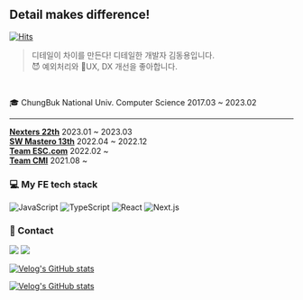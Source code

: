 ## Detail makes difference!
[![Hits](https://hits.seeyoufarm.com/api/count/incr/badge.svg?url=https%3A%2F%2Fgithub.com%2Fkingyong9169&count_bg=%2379C83D&title_bg=%23555555&icon=&icon_color=%23E7E7E7&title=hits&edge_flat=false)](https://hits.seeyoufarm.com)
> 디테일이 차이를 만든다! 디테일한 개발자 김동용입니다.<br />
> 😈 예외처리와 📱UX, DX 개선을 좋아합니다.
<div><br />
  
🎓 ChungBuk National Univ. Computer Science 2017.03 ~ 2023.02<br />
<hr />

<b>[Nexters 22th](https://github.com/Nexters/who-really-wants-to-play)</b> 2023.01 ~ 2023.03<br />
<b>[SW Mastero 13th](https://github.com/SWM-re-pashion/repashion-client)</b> 2022.04 ~ 2022.12<br />
<b>[Team ESC.com](https://github.com/ESC-CoM)</b> 2022.02 ~ <br />
<b>[Team CMI](https://github.com/CMI-OSS/cbnu-alrami)</b> 2021.08 ~  <br />

### 💻 My FE tech stack

<img alt="JavaScript" src ="https://img.shields.io/badge/JavaScript-F7DF1E.svg?&style=flat&logo=JavaScript&logoColor=white"/>
<img alt="TypeScript" src ="https://img.shields.io/badge/TypeScript-007ACC.svg?&style=flat&logo=TypeScript&logoColor=white"/>
<img alt="React" src ="https://img.shields.io/badge/React-61DAFB.svg?&style=flat&logo=React&logoColor=white"/>
<img alt="Next.js" src ="https://img.shields.io/badge/Next.js-000000.svg?&style=flat&logo=Next.js&logoColor=white"/>
</div>

### 🤙 Contact
<a href="https://kingyong9169.github.io/TIL/" target="_blank"><img src="https://img.shields.io/badge/TIL-FFFFFF?style=flat&logo=github&logoColor=000000"/></a>  <a href="https://velog.io/@kingyong9169" target="_blank"><img src="https://img.shields.io/badge/velog-20C997?style=flat&logo=velog&logoColor=white"/></a>

[![Velog's GitHub stats](https://velog-readme-stats.vercel.app/api?name=kingyong9169&slug=react-declarative-error-loading-handling)](https://github.com/eungyeole/velog-readme-stats)

[![Velog's GitHub stats](https://velog-readme-stats.vercel.app/api?name=kingyong9169&slug=Redux-Tool-kit-총정리)](https://github.com/eungyeole/velog-readme-stats)
